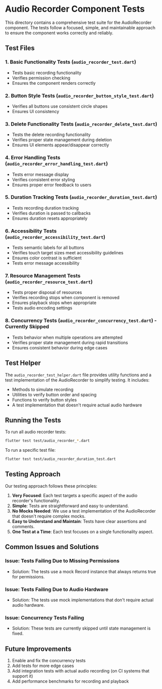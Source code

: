 # Audio Recorder Component Tests

This directory contains a comprehensive test suite for the AudioRecorder component. The tests follow a focused, simple, and maintainable approach to ensure the component works correctly and reliably.

## Test Files

### 1. Basic Functionality Tests (`audio_recorder_test.dart`)
- Tests basic recording functionality
- Verifies permission checking
- Ensures the component renders correctly

### 2. Button Style Tests (`audio_recorder_button_style_test.dart`)
- Verifies all buttons use consistent circle shapes
- Ensures UI consistency

### 3. Delete Functionality Tests (`audio_recorder_delete_test.dart`)
- Tests the delete recording functionality
- Verifies proper state management during deletion
- Ensures UI elements appear/disappear correctly

### 4. Error Handling Tests (`audio_recorder_error_handling_test.dart`)
- Tests error message display
- Verifies consistent error styling
- Ensures proper error feedback to users

### 5. Duration Tracking Tests (`audio_recorder_duration_test.dart`)
- Tests recording duration tracking
- Verifies duration is passed to callbacks
- Ensures duration resets appropriately

### 6. Accessibility Tests (`audio_recorder_accessibility_test.dart`)
- Tests semantic labels for all buttons
- Verifies touch target sizes meet accessibility guidelines
- Ensures color contrast is sufficient
- Tests error message accessibility

### 7. Resource Management Tests (`audio_recorder_resource_test.dart`)
- Tests proper disposal of resources
- Verifies recording stops when component is removed
- Ensures playback stops when appropriate
- Tests audio encoding settings

### 8. Concurrency Tests (`audio_recorder_concurrency_test.dart`) - Currently Skipped
- Tests behavior when multiple operations are attempted
- Verifies proper state management during rapid transitions
- Ensures consistent behavior during edge cases

## Test Helper

The `audio_recorder_test_helper.dart` file provides utility functions and a test implementation of the AudioRecorder to simplify testing. It includes:

- Methods to simulate recording
- Utilities to verify button order and spacing
- Functions to verify button styles
- A test implementation that doesn't require actual audio hardware

## Running the Tests

To run all audio recorder tests:

```bash
flutter test test/audio_recorder_*.dart
```

To run a specific test file:

```bash
flutter test test/audio_recorder_duration_test.dart
```

## Testing Approach

Our testing approach follows these principles:

1. **Very Focused**: Each test targets a specific aspect of the audio recorder's functionality.
2. **Simple**: Tests are straightforward and easy to understand.
3. **No Mocks Needed**: We use a test implementation of the AudioRecorder that doesn't require complex mocks.
4. **Easy to Understand and Maintain**: Tests have clear assertions and comments.
5. **One Test at a Time**: Each test focuses on a single functionality aspect.

## Common Issues and Solutions

### Issue: Tests Failing Due to Missing Permissions
- Solution: The tests use a mock Record instance that always returns true for permissions.

### Issue: Tests Failing Due to Audio Hardware
- Solution: The tests use mock implementations that don't require actual audio hardware.

### Issue: Concurrency Tests Failing
- Solution: These tests are currently skipped until state management is fixed.

## Future Improvements

1. Enable and fix the concurrency tests
2. Add tests for more edge cases
3. Add integration tests with actual audio recording (on CI systems that support it)
4. Add performance benchmarks for recording and playback 